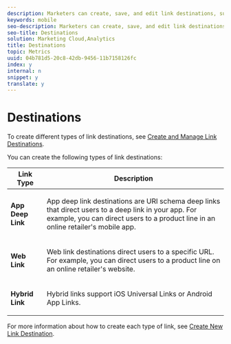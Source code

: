 ```yaml
---
description: Marketers can create, save, and edit link destinations, such as web, deep, or other links, that can be used while building trackable marketing links.
keywords: mobile
seo-description: Marketers can create, save, and edit link destinations, such as web, deep, or other links, that can be used while building trackable marketing links.
seo-title: Destinations
solution: Marketing Cloud,Analytics
title: Destinations
topic: Metrics
uuid: 04b781d5-20c8-42db-9456-11b7158126fc
index: y
internal: n
snippet: y
translate: y
---
```


# Destinations

To create different types of link destinations, see [ Create and Manage Link Destinations](../acquisition_main/c_manage-link-destinations/c_manage-link-destinations.md#concept_03145F6337CD411F8672C1F3D32F42AD). 

You can create the following types of link destinations: 

<table id="table_B0868D3825A9415C92CCE7546D3E772F"> 
 <thead> 
  <tr> 
   <th colname="col1" class="entry"> Link Type </th> 
   <th colname="col2" class="entry"> Description </th> 
  </tr>
 </thead>
 <tbody> 
  <tr> 
   <td colname="col1"> <p><b>App Deep Link </b> </p> </td> 
   <td colname="col2"> <p>App deep link destinations are URI schema deep links that direct users to a deep link in your app. For example, you can direct users to a product line in an online retailer's mobile app. </p> </td> 
  </tr> 
  <tr> 
   <td colname="col1"> <p><b>Web Link </b> </p> </td> 
   <td colname="col2"> <p>Web link destinations direct users to a specific URL. For example, you can direct users to a product line on an online retailer's website. </p> </td> 
  </tr> 
  <tr> 
   <td colname="col1"> <p><b>Hybrid Link </b> </p> </td> 
   <td colname="col2"> <p>Hybrid links support iOS Universal Links or Android App Links. </p> </td> 
  </tr> 
 </tbody> 
</table>

For more information about how to create each type of link, see [ Create New Link Destination](../acquisition_main/c_manage-link-destinations/t_create-new-app-deep-link-destination.md#task_B4F3393B8D6D4D87AD5C371F8F9A414B). 
